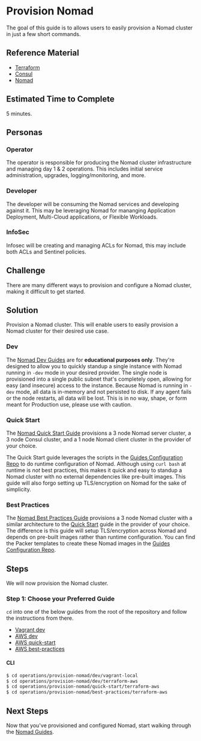# Provision Nomad

The goal of this guide is to allows users to easily provision a Nomad cluster in just a few short commands.

## Reference Material

- [Terraform](https://www.terraform.io/)
- [Consul](https://www.consul.io/)
- [Nomad](https://www.nomadproject.io/)

## Estimated Time to Complete

5 minutes.

## Personas

### Operator

The operator is responsible for producing the Nomad cluster infrastructure and managing day 1 & 2 operations. This includes initial service administration, upgrades, logging/monitoring, and more.

### Developer

The developer will be consuming the Nomad services and developing against it. This may be leveraging Nomad for mananging Application Deployment, Multi-Cloud applications, or Flexible Workloads.

### InfoSec

Infosec will be creating and managing ACLs for Nomad, this may include both ACLs and Sentinel policies.

## Challenge

There are many different ways to provision and configure a Nomad cluster, making it difficult to get started.

## Solution

Provision a Nomad cluster. This will enable users to easily provision a Nomad cluster for their desired use case.

### Dev

The [Nomad Dev Guides](./dev) are for **educational purposes only**. They're designed to allow you to quickly standup a single instance with Nomad running in `-dev` mode in your desired provider. The single node is provisioned into a single public subnet that's completely open, allowing for easy (and insecure) access to the instance. Because Nomad is running in `-dev` mode, all data is in-memory and not persisted to disk. If any agent fails or the node restarts, all data will be lost. This is in no way, shape, or form meant for Production use, please use with caution.

### Quick Start

The [Nomad Quick Start Guide](./quick-start) provisions a 3 node Nomad server cluster, a 3 node Consul cluster, and a 1 node Nomad client cluster in the provider of your choice.

The Quick Start guide leverages the scripts in the [Guides Configuration Repo](https://github.com/hashicorp/guides-configuration) to do runtime configuration of Nomad. Although using `curl bash` at runtime is _not_ best practices, this makes it quick and easy to standup a Nomad cluster with no external dependencies like pre-built images. This guide will also forgo setting up TLS/encryption on Nomad for the sake of simplicity.

### Best Practices

The [Nomad Best Practices Guide](./best-practices) provisions a 3 node Nomad cluster with a similar architecture to the [Quick Start](#quick-start) guide in the provider of your choice. The difference is this guide will setup TLS/encryption across Nomad and depends on pre-built images rather than runtime configuration. You can find the Packer templates to create these Nomad images in the [Guides Configuration Repo](https://github.com/hashicorp/guides-configuration/tree/master/vault).

## Steps

We will now provision the Nomad cluster.

### Step 1: Choose your Preferred Guide

`cd` into one of the below guides from the root of the repository and follow the instructions from there.

- [Vagrant dev](./dev/vagrant-local)
- [AWS dev](./dev/terraform-aws)
- [AWS quick-start](./quick-start/terraform-aws)
- [AWS best-practices](./best-practices/terraform-aws)

#### CLI

```sh
$ cd operations/provision-nomad/dev/vagrant-local
$ cd operations/provision-nomad/dev/terraform-aws
$ cd operations/provision-nomad/quick-start/terraform-aws
$ cd operations/provision-nomad/best-practices/terraform-aws
```

## Next Steps

Now that you've provisioned and configured Nomad, start walking through the [Nomad Guides](https://www.nomadproject.io/guides/index.html).
